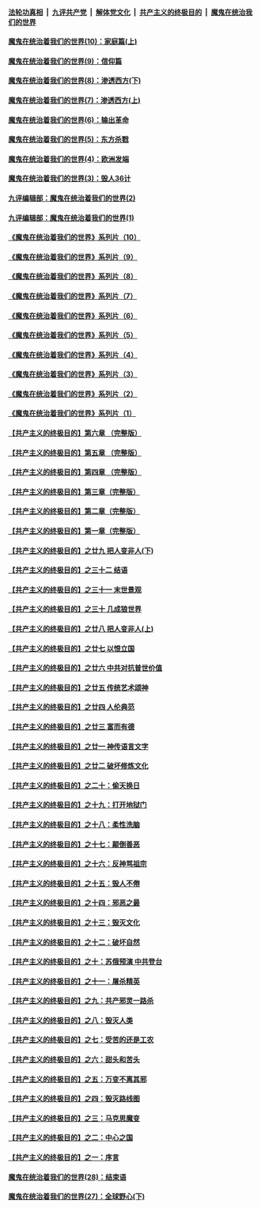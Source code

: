 

####  [法轮功真相](../../../../basic/blob/master/README.md?t=09251202) &nbsp;|&nbsp; [九评共产党](../../../../9ping.md/blob/master/README.md?t=09251202) &nbsp;|&nbsp; [解体党文化](../../../../jtdwh.md/blob/master/README.md?t=09251202)  &nbsp;|&nbsp; [共产主义的终极目的](../../../../gczydzjmd.md/blob/master/README.md?t=09251202) &nbsp;|&nbsp; [魔鬼在统治我们的世界](../../../../mgztzwmdsj.md/blob/master/README.md?t=09251202) 

#### [魔鬼在统治着我们的世界(10)：家庭篇(上)](../pages/nsc422/n10435448.md?t=09251202) 

#### [魔鬼在统治着我们的世界(9)：信仰篇](../pages/nsc422/n10432159.md?t=09251202) 

#### [魔鬼在统治着我们的世界(8)：渗透西方(下)](../pages/nsc422/n10429603.md?t=09251202) 

#### [魔鬼在统治着我们的世界(7)：渗透西方(上)](../pages/nsc422/n10426013.md?t=09251202) 

#### [魔鬼在统治着我们的世界(6)：输出革命](../pages/nsc422/n10421536.md?t=09251202) 

#### [魔鬼在统治着我们的世界(5)：东方杀戮](../pages/nsc422/n10417707.md?t=09251202) 

#### [魔鬼在统治着我们的世界(4)：欧洲发端](../pages/nsc422/n10414890.md?t=09251202) 

#### [魔鬼在统治着我们的世界(3)：毁人36计](../pages/nsc422/n10411583.md?t=09251202) 

#### [九评编辑部：魔鬼在统治着我们的世界(2)](../pages/nsc422/n10410036.md?t=09251202) 

#### [九评编辑部：魔鬼在统治着我们的世界(1)](../pages/nsc422/n10406825.md?t=09251202) 

#### [《魔鬼在统治着我们的世界》系列片（10）](../pages/nsc422/n12292670.md?t=09251202) 

#### [《魔鬼在统治着我们的世界》系列片（9）](../pages/nsc422/n12290859.md?t=09251202) 

#### [《魔鬼在统治着我们的世界》系列片（8）](../pages/nsc422/n12287445.md?t=09251202) 

#### [《魔鬼在统治着我们的世界》系列片（7）](../pages/nsc422/n12283425.md?t=09251202) 

#### [《魔鬼在统治着我们的世界》系列片（6）](../pages/nsc422/n12282314.md?t=09251202) 

#### [《魔鬼在统治着我们的世界》系列片（5）](../pages/nsc422/n12281419.md?t=09251202) 

#### [《魔鬼在统治着我们的世界》系列片（4）](../pages/nsc422/n12274024.md?t=09251202) 

#### [《魔鬼在统治着我们的世界》系列片（3）](../pages/nsc422/n12271322.md?t=09251202) 

#### [《魔鬼在统治着我们的世界》系列片（2）](../pages/nsc422/n12269049.md?t=09251202) 

#### [《魔鬼在统治着我们的世界》系列片（1）](../pages/nsc422/n12267575.md?t=09251202) 

#### [【共产主义的终极目的】第六章 （完整版）](../pages/nsc422/n11428913.md?t=09251202) 

#### [【共产主义的终极目的】第五章 （完整版）](../pages/nsc422/n11428912.md?t=09251202) 

#### [【共产主义的终极目的】第四章 （完整版）](../pages/nsc422/n11428907.md?t=09251202) 

#### [【共产主义的终极目的】第三章（完整版）](../pages/nsc422/n11428848.md?t=09251202) 

#### [【共产主义的终极目的】第二章（完整版）](../pages/nsc422/n11428831.md?t=09251202) 

#### [【共产主义的终极目的】第一章（完整版）](../pages/nsc422/n11417651.md?t=09251202) 

#### [【共产主义的终极目的】之廿九 把人变非人(下)](../pages/nsc422/n11344140.md?t=09251202) 

#### [【共产主义的终极目的】之三十二 结语](../pages/nsc422/n11360535.md?t=09251202) 

#### [【共产主义的终极目的】之三十一 末世景观](../pages/nsc422/n11351129.md?t=09251202) 

#### [【共产主义的终极目的】之三十 几成狼世界](../pages/nsc422/n11348280.md?t=09251202) 

#### [【共产主义的终极目的】之廿八 把人变非人(上)](../pages/nsc422/n11340492.md?t=09251202) 

#### [【共产主义的终极目的】之廿七 以恨立国](../pages/nsc422/n11336944.md?t=09251202) 

#### [【共产主义的终极目的】之廿六 中共对抗普世价值](../pages/nsc422/n11324785.md?t=09251202) 

#### [【共产主义的终极目的】之廿五 传统艺术颂神](../pages/nsc422/n11296396.md?t=09251202) 

#### [【共产主义的终极目的】之廿四 人伦典范](../pages/nsc422/n11296397.md?t=09251202) 

#### [【共产主义的终极目的】之廿三 富而有德](../pages/nsc422/n11283598.md?t=09251202) 

#### [【共产主义的终极目的】之廿一 神传语言文字](../pages/nsc422/n11263265.md?t=09251202) 

#### [【共产主义的终极目的】之廿二 破坏修炼文化](../pages/nsc422/n11245728.md?t=09251202) 

#### [【共产主义的终极目的】之二十：偷天换日](../pages/nsc422/n11238846.md?t=09251202) 

#### [【共产主义的终极目的】之十九：打开地狱门](../pages/nsc422/n11206376.md?t=09251202) 

#### [【共产主义的终极目的】之十八：柔性洗脑](../pages/nsc422/n11199994.md?t=09251202) 

#### [【共产主义的终极目的】之十七：颠倒善恶](../pages/nsc422/n11179782.md?t=09251202) 

#### [【共产主义的终极目的】之十六：反神骂祖宗](../pages/nsc422/n11166798.md?t=09251202) 

#### [【共产主义的终极目的】之十五：毁人不倦](../pages/nsc422/n11166792.md?t=09251202) 

#### [【共产主义的终极目的】之十四：邪恶之最](../pages/nsc422/n11150249.md?t=09251202) 

#### [【共产主义的终极目的】之十三：毁灭文化](../pages/nsc422/n11135227.md?t=09251202) 

#### [【共产主义的终极目的】之十二：破坏自然](../pages/nsc422/n11135214.md?t=09251202) 

#### [【共产主义的终极目的】之十：苏俄预演 中共登台](../pages/nsc422/n11118424.md?t=09251202) 

#### [【共产主义的终极目的】之十一：屠杀精英](../pages/nsc422/n11118442.md?t=09251202) 

#### [【共产主义的终极目的】之九：共产邪灵一路杀](../pages/nsc422/n11114139.md?t=09251202) 

#### [【共产主义的终极目的】之八：毁灭人类](../pages/nsc422/n11108503.md?t=09251202) 

#### [【共产主义的终极目的】之七：受苦的还是工农](../pages/nsc422/n11101809.md?t=09251202) 

#### [【共产主义的终极目的】之六：甜头和苦头](../pages/nsc422/n11096971.md?t=09251202) 

#### [【共产主义的终极目的】之五：万变不离其邪](../pages/nsc422/n11091285.md?t=09251202) 

#### [【共产主义的终极目的】之四：毁灭路线图](../pages/nsc422/n11086284.md?t=09251202) 

#### [【共产主义的终极目的】之三：马克思魔变](../pages/nsc422/n11061941.md?t=09251202) 

#### [【共产主义的终极目的】之二：中心之国](../pages/nsc422/n11047728.md?t=09251202) 

#### [【共产主义的终极目的】之一：序言](../pages/nsc422/n11086077.md?t=09251202) 

#### [魔鬼在统治着我们的世界(28)：结束语](../pages/nsc422/n10936246.md?t=09251202) 

#### [魔鬼在统治着我们的世界(27)：全球野心(下)](../pages/nsc422/n10928319.md?t=09251202) 

